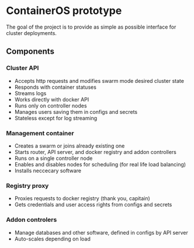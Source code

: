 # ContainerOS prototype

The goal of the project is to provide as simple as possible interface for cluster deployments.

## Components

### Cluster API

- Accepts http requests and modifies swarm mode desired cluster state
- Responds with container statuses
- Streams logs
- Works directly with docker API
- Runs only on controller nodes
- Manages users saving them in configs and secrets
- Stateless except for log streaming

### Management container

- Creates a swarm or joins already existing one
- Starts router, API server, and docker registry and addon controllers
- Runs on a single controller node
- Enables and disables nodes for scheduling (for real life load balancing)
- Installs neccecary software

### Registry proxy

- Proxies requests to docker registry (thank you, capitain)
- Gets credentials and user access rights from configs and secrets

### Addon controlers 
- Manage databases and other software, defined in configs by API server
- Auto-scales depending on load